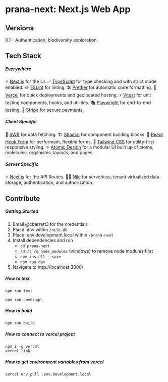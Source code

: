 # prana-next: Next.js Web App

## Versions
0.1 - Authentication, biodiversity exploration.

## Tech Stack

##### Everywhere
🔥 [Next.js](https://nextjs.org) for the UI.
✅ [TypeScript](https://www.typescriptlang.org) for type checking and with strict mode enabled.
✏️ [ESLint](https://eslint.org) for linting.
🛠 [Prettier](https://prettier.io) for automatic code formatting.
🚀 [Vercel](https://vercel.com/) for quick deployments and geolocated hosting.
⚡ [Vitest](https://vitest.dev/) for unit testing components, hooks, and utilities.
🎭 [Playwright](https://playwright.dev/) for end-to-end testing.
💸 [Stripe](https://stripe.com/) for secure payments.

##### Client Specific
🐶 [SWR](https://swr.vercel.app/) for data fetching.
🏗️ [Shadcn](https://ui.shadcn.com/) for component building blocks.
📝 [React Hook Form](https://www.react-hook-form.com/) for performant, flexible forms.
🎨 [Tailwind CSS](https://tailwindcss.com) for utility-first responsive styling.
⚛️ [Atomic Design](https://atomicdesign.bradfrost.com/chapter-2/) for a modular UI built up of atoms, molecules, organisms, layouts, and pages.

##### Server Specific
🔥 [Next.js](https://nextjs.org) for the API Routes.
🚣‍♀️ [Nile](https://www.thenile.dev/) for serverless, tenant virtualized data storage, authentication, and authorization.


## Contribute

##### Getting Started

1. Email @cbarrett3 for the credentials
2. Place .env within `/nile-db`
3. Place .env.development.local within `/prana-next`
4. Install dependencies and run
   - `cd prana-next`
   - `rd /s /q node_modules` (windows) to remove node modules first
   - `npm install --save`
   - `npm run dev`
5. Navigate to http://localhost:3000/

##### How to test
```
npm run test
```
```
npm run coverage
```

##### How to build
```
npm run build
```

##### How to connect to vercel project
```
npm i -g vercel
vercel link
```

##### How to get environment variables from vercel
```
vercel env pull .env.development.local
```
